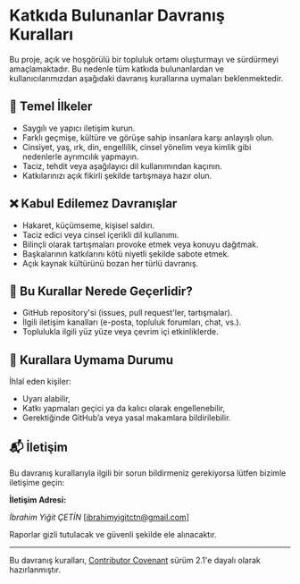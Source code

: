 # Katkıda Bulunanlar Davranış Kuralları

Bu proje, açık ve hoşgörülü bir topluluk ortamı oluşturmayı ve sürdürmeyi amaçlamaktadır. Bu nedenle tüm katkıda bulunanlardan ve kullanıcılarımızdan aşağıdaki davranış kurallarına uymaları beklenmektedir.

## 🌟 Temel İlkeler

- Saygılı ve yapıcı iletişim kurun.
- Farklı geçmişe, kültüre ve görüşe sahip insanlara karşı anlayışlı olun.
- Cinsiyet, yaş, ırk, din, engellilik, cinsel yönelim veya kimlik gibi nedenlerle ayrımcılık yapmayın.
- Taciz, tehdit veya aşağılayıcı dil kullanımından kaçının.
- Katkılarınızı açık fikirli şekilde tartışmaya hazır olun.

## ❌ Kabul Edilemez Davranışlar

- Hakaret, küçümseme, kişisel saldırı.
- Taciz edici veya cinsel içerikli dil kullanımı.
- Bilinçli olarak tartışmaları provoke etmek veya konuyu dağıtmak.
- Başkalarının katkılarını kötü niyetli şekilde sabote etmek.
- Açık kaynak kültürünü bozan her türlü davranış.

## 📍 Bu Kurallar Nerede Geçerlidir?

- GitHub repository'si (issues, pull request'ler, tartışmalar).
- İlgili iletişim kanalları (e-posta, topluluk forumları, chat, vs.).
- Toplulukla ilgili yüz yüze veya çevrim içi etkinliklerde.

## 🚨 Kurallara Uymama Durumu

İhlal eden kişiler:
- Uyarı alabilir,
- Katkı yapmaları geçici ya da kalıcı olarak engellenebilir,
- Gerektiğinde GitHub’a veya yasal makamlara bildirilebilir.

## 📬 İletişim

Bu davranış kurallarıyla ilgili bir sorun bildirmeniz gerekiyorsa lütfen bizimle iletişime geçin:

**İletişim Adresi:** 

*İbrahim Yiğit ÇETİN* [ibrahimyigitctn@gmail.com]

Raporlar gizli tutulacak ve güvenli şekilde ele alınacaktır.

---

Bu davranış kuralları, [Contributor Covenant](https://www.contributor-covenant.org/) sürüm 2.1'e dayalı olarak hazırlanmıştır.
